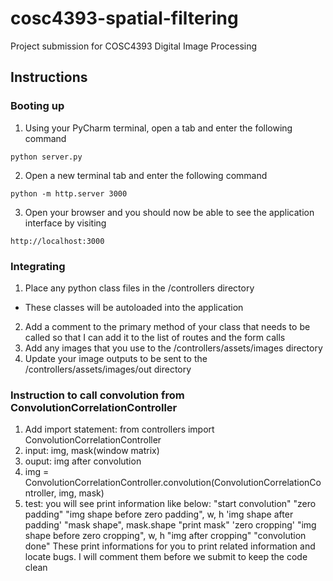# cosc4393-spatial-filtering
Project submission for COSC4393 Digital Image Processing

## Instructions
### Booting up
1. Using your PyCharm terminal, open a tab and enter the following command
```
python server.py
```
2. Open a new terminal tab and enter the following command
```
python -m http.server 3000
```
3. Open your browser and you should now be able to see the application interface by visiting 
```
http://localhost:3000
```
### Integrating
1. Place any python class files in the /controllers directory
 - These classes will be autoloaded into the application
2. Add a comment to the primary method of your class that needs to be called so that I can add it to the list of routes and the form calls
3. Add any images that you use to the /controllers/assets/images directory
4. Update your image outputs to be sent to the /controllers/assets/images/out directory


### Instruction to call convolution from ConvolutionCorrelationController
1. Add import statement: from controllers import ConvolutionCorrelationController
2. input: img, mask(window matrix)
3. ouput: img after convolution
4. img = ConvolutionCorrelationController.convolution(ConvolutionCorrelationController, img, mask)
5. test: you will see print information like below:
           "start convolution"
           "zero padding"
           "img shape before zero padding", w, h
           'img shape after padding'
           "mask shape", mask.shape
           "print mask"
           'zero cropping'
           "img shape before zero cropping", w, h
           "img after cropping"
           "convolution done"
    These print informations for you to  print related information and locate bugs. I will comment them before
    we submit to keep the code clean
